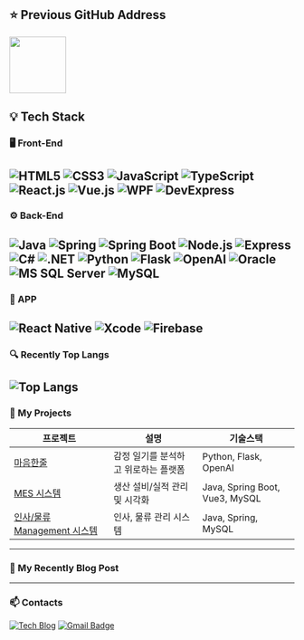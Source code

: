 ## ⭐️ Previous GitHub Address
<a href="https://github.com/kjr04205" target="_blank">
  <img src="https://img.shields.io/badge/GitHub-181717?style=flat-square&logo=GitHub&logoColor=white" width="100"/>
</a>

## 💡 Tech Stack

### 🖥️ Front-End
![HTML5](https://img.shields.io/badge/HTML5-E34F26?style=for-the-badge&logo=html5&logoColor=white)
![CSS3](https://img.shields.io/badge/CSS3-1572B6?style=for-the-badge&logo=css3&logoColor=white)
![JavaScript](https://img.shields.io/badge/JavaScript-F7DF1E?style=for-the-badge&logo=javascript&logoColor=black)
![TypeScript](https://img.shields.io/badge/TypeScript-3178C6?style=for-the-badge&logo=typescript&logoColor=white)
![React.js](https://img.shields.io/badge/React.js-20232A?style=for-the-badge&logo=react&logoColor=61DAFB)
![Vue.js](https://img.shields.io/badge/Vue.js-4FC08D?style=for-the-badge&logo=vuedotjs&logoColor=white)
![WPF](https://img.shields.io/badge/WPF-512BD4?style=for-the-badge&logo=dotnet&logoColor=white)
![DevExpress](https://img.shields.io/badge/DevExpress-FF7200?style=for-the-badge&logo=devexpress&logoColor=white)
---
### ⚙️ Back-End
![Java](https://img.shields.io/badge/Java-007396?style=for-the-badge&logo=openjdk&logoColor=white)
![Spring](https://img.shields.io/badge/Spring-6DB33F?style=for-the-badge&logo=spring&logoColor=white)
![Spring Boot](https://img.shields.io/badge/Spring_Boot-6DB33F?style=for-the-badge&logo=springboot&logoColor=white)
![Node.js](https://img.shields.io/badge/Node.js-339933?style=for-the-badge&logo=nodedotjs&logoColor=white)
![Express](https://img.shields.io/badge/Express-000000?style=for-the-badge&logo=express&logoColor=white)
![C#](https://img.shields.io/badge/C%23-239120?style=for-the-badge&logo=c-sharp&logoColor=white)
![.NET](https://img.shields.io/badge/.NET-512BD4?style=for-the-badge&logo=dotnet&logoColor=white)
![Python](https://img.shields.io/badge/Python-3776AB?style=for-the-badge&logo=python&logoColor=white)
![Flask](https://img.shields.io/badge/Flask-000000?style=for-the-badge&logo=flask&logoColor=white)
![OpenAI](https://img.shields.io/badge/OpenAI-412991?style=for-the-badge&logo=openai&logoColor=white)
![Oracle](https://img.shields.io/badge/Oracle-F80000?style=for-the-badge&logo=oracle&logoColor=white)
![MS SQL Server](https://img.shields.io/badge/MS_SQL_Server-CC2927?style=for-the-badge&logo=microsoftsqlserver&logoColor=white)
![MySQL](https://img.shields.io/badge/MySQL-4479A1?style=for-the-badge&logo=mysql&logoColor=white)
---
### 📱 APP
![React Native](https://img.shields.io/badge/React_Native-20232A?style=for-the-badge&logo=react&logoColor=61DAFB)
![Xcode](https://img.shields.io/badge/Xcode-147EFB?style=for-the-badge&logo=xcode&logoColor=white)
![Firebase](https://img.shields.io/badge/Firebase-FFCA28?style=for-the-badge&logo=firebase&logoColor=black)
---
### 🔍 Recently Top Langs
![Top Langs](https://github-readme-stats.vercel.app/api/top-langs/?username=anhyoin97&layout=compact&theme=gruvbox)
---
### 🚀 My Projects

| 프로젝트 | 설명 | 기술스택 |
|----------|------|----------|
| [마음한줄](https://github.com/anhyoin97/emotional-analysis-ai) | 감정 일기를 분석하고 위로하는 플랫폼 | Python, Flask, OpenAI |
| [MES 시스템](https://github.com/anhyoin97/mes-view) | 생산 설비/실적 관리 및 시각화 | Java, Spring Boot, Vue3, MySQL |
| [인사/물류 Management 시스템](https://github.com/anhyoin97/Management) | 인사, 물류 관리 시스템 | Java, Spring, MySQL |
---
### 📝 My Recently Blog Post
<!-- BLOG-POST-LIST:START -->
<!-- BLOG-POST-LIST:END -->
---
### 📫 Contacts
[![Tech Blog](https://img.shields.io/badge/Tech%20Blog-181717?style=flat-square&logo=github&logoColor=white)](https://anhyoin97.github.io)
[![Gmail Badge](https://img.shields.io/badge/Kakao-FFCD00?style=flat-square&logo=Gmail&logoColor=white&link=mailto:ahi1105@kakao.com)](mailto:ahi1105@kakao.com)


